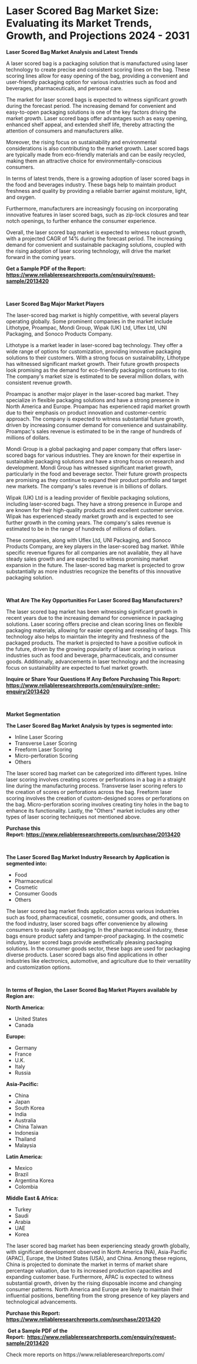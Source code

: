 <p><h1>Laser Scored Bag Market Size: Evaluating its Market Trends, Growth, and Projections 2024 - 2031</h1></p><p><strong>Laser Scored Bag Market Analysis and Latest Trends</strong></p>
<p><p>A laser scored bag is a packaging solution that is manufactured using laser technology to create precise and consistent scoring lines on the bag. These scoring lines allow for easy opening of the bag, providing a convenient and user-friendly packaging option for various industries such as food and beverages, pharmaceuticals, and personal care.</p><p>The market for laser scored bags is expected to witness significant growth during the forecast period. The increasing demand for convenient and easy-to-open packaging solutions is one of the key factors driving the market growth. Laser scored bags offer advantages such as easy opening, enhanced shelf appeal, and extended shelf life, thereby attracting the attention of consumers and manufacturers alike.</p><p>Moreover, the rising focus on sustainability and environmental considerations is also contributing to the market growth. Laser scored bags are typically made from eco-friendly materials and can be easily recycled, making them an attractive choice for environmentally-conscious consumers.</p><p>In terms of latest trends, there is a growing adoption of laser scored bags in the food and beverages industry. These bags help to maintain product freshness and quality by providing a reliable barrier against moisture, light, and oxygen.</p><p>Furthermore, manufacturers are increasingly focusing on incorporating innovative features in laser scored bags, such as zip-lock closures and tear notch openings, to further enhance the consumer experience.</p><p>Overall, the laser scored bag market is expected to witness robust growth, with a projected CAGR of 14% during the forecast period. The increasing demand for convenient and sustainable packaging solutions, coupled with the rising adoption of laser scoring technology, will drive the market forward in the coming years.</p></p>
<p><strong>Get a Sample PDF of the Report:&nbsp; <a href="https://www.reliableresearchreports.com/enquiry/request-sample/2013420">https://www.reliableresearchreports.com/enquiry/request-sample/2013420</a></strong></p>
<p>&nbsp;</p>
<p><strong>Laser Scored Bag Major Market Players</strong></p>
<p><p>The laser-scored bag market is highly competitive, with several players operating globally. Some prominent companies in the market include Lithotype, Proampac, Mondi Group, Wipak (UK) Ltd, Uflex Ltd, UNI Packaging, and Sonoco Products Company.</p><p>Lithotype is a market leader in laser-scored bag technology. They offer a wide range of options for customization, providing innovative packaging solutions to their customers. With a strong focus on sustainability, Lithotype has witnessed significant market growth. Their future growth prospects look promising as the demand for eco-friendly packaging continues to rise. The company's market size is estimated to be several million dollars, with consistent revenue growth.</p><p>Proampac is another major player in the laser-scored bag market. They specialize in flexible packaging solutions and have a strong presence in North America and Europe. Proampac has experienced rapid market growth due to their emphasis on product innovation and customer-centric approach. The company is expected to witness substantial future growth, driven by increasing consumer demand for convenience and sustainability. Proampac's sales revenue is estimated to be in the range of hundreds of millions of dollars.</p><p>Mondi Group is a global packaging and paper company that offers laser-scored bags for various industries. They are known for their expertise in sustainable packaging solutions and have a strong focus on research and development. Mondi Group has witnessed significant market growth, particularly in the food and beverage sector. Their future growth prospects are promising as they continue to expand their product portfolio and target new markets. The company's sales revenue is in billions of dollars.</p><p>Wipak (UK) Ltd is a leading provider of flexible packaging solutions, including laser-scored bags. They have a strong presence in Europe and are known for their high-quality products and excellent customer service. Wipak has experienced steady market growth and is expected to see further growth in the coming years. The company's sales revenue is estimated to be in the range of hundreds of millions of dollars.</p><p>These companies, along with Uflex Ltd, UNI Packaging, and Sonoco Products Company, are key players in the laser-scored bag market. While specific revenue figures for all companies are not available, they all have steady sales growth and are expected to witness promising market expansion in the future. The laser-scored bag market is projected to grow substantially as more industries recognize the benefits of this innovative packaging solution.</p></p>
<p>&nbsp;</p>
<p><strong>What Are The Key Opportunities For Laser Scored Bag Manufacturers?</strong></p>
<p><p>The laser scored bag market has been witnessing significant growth in recent years due to the increasing demand for convenience in packaging solutions. Laser scoring offers precise and clean scoring lines on flexible packaging materials, allowing for easier opening and resealing of bags. This technology also helps to maintain the integrity and freshness of the packaged products. The market is projected to have a positive outlook in the future, driven by the growing popularity of laser scoring in various industries such as food and beverage, pharmaceuticals, and consumer goods. Additionally, advancements in laser technology and the increasing focus on sustainability are expected to fuel market growth.</p></p>
<p><strong>Inquire or Share Your Questions If Any Before Purchasing This Report: <a href="https://www.reliableresearchreports.com/enquiry/pre-order-enquiry/2013420">https://www.reliableresearchreports.com/enquiry/pre-order-enquiry/2013420</a></strong></p>
<p>&nbsp;</p>
<p><strong>Market Segmentation</strong></p>
<p><strong>The Laser Scored Bag Market Analysis by types is segmented into:</strong></p>
<p><ul><li>Inline Laser Scoring</li><li>Transverse Laser Scoring</li><li>Freeform Laser Scoring</li><li>Micro-perforation Scoring</li><li>Others</li></ul></p>
<p><p>The laser scored bag market can be categorized into different types. Inline laser scoring involves creating scores or perforations in a bag in a straight line during the manufacturing process. Transverse laser scoring refers to the creation of scores or perforations across the bag. Freeform laser scoring involves the creation of custom-designed scores or perforations on the bag. Micro-perforation scoring involves creating tiny holes in the bag to enhance its functionality. Lastly, the "Others" market includes any other types of laser scoring techniques not mentioned above.</p></p>
<p><strong>Purchase this Report:&nbsp;<a href="https://www.reliableresearchreports.com/purchase/2013420">https://www.reliableresearchreports.com/purchase/2013420</a></strong></p>
<p>&nbsp;</p>
<p><strong>The Laser Scored Bag Market Industry Research by Application is segmented into:</strong></p>
<p><ul><li>Food</li><li>Pharmaceutical</li><li>Cosmetic</li><li>Consumer Goods</li><li>Others</li></ul></p>
<p><p>The laser scored bag market finds application across various industries such as food, pharmaceutical, cosmetic, consumer goods, and others. In the food industry, laser scored bags offer convenience by allowing consumers to easily open packaging. In the pharmaceutical industry, these bags ensure product safety and tamper-proof packaging. In the cosmetic industry, laser scored bags provide aesthetically pleasing packaging solutions. In the consumer goods sector, these bags are used for packaging diverse products. Laser scored bags also find applications in other industries like electronics, automotive, and agriculture due to their versatility and customization options.</p></p>
<p>&nbsp;</p>
<p><strong>In terms of Region, the Laser Scored Bag Market Players available by Region are:</strong></p>
<p>
    <p> <strong> North America: </strong>
        <ul>
            <li>United States</li>
            <li>Canada</li>
        </ul>
        </p> 
    <p> <strong> Europe: </strong>
        <ul>
            <li>Germany</li>
            <li>France</li>
            <li>U.K.</li>
            <li>Italy</li>
            <li>Russia</li>
        </ul>
        </p> 
    <p> <strong> Asia-Pacific: </strong>
        <ul>
            <li>China</li>
            <li>Japan</li>
            <li>South Korea</li>
            <li>India</li>
            <li>Australia</li>
            <li>China Taiwan</li>
            <li>Indonesia</li>
            <li>Thailand</li>
            <li>Malaysia</li>
        </ul>
        </p> 
    <p> <strong> Latin America: </strong>
        <ul>
            <li>Mexico</li>
            <li>Brazil</li>
            <li>Argentina Korea</li>
            <li>Colombia</li>
        </ul>
        </p> 
    <p> <strong> Middle East & Africa: </strong>
        <ul>
            <li>Turkey</li>
            <li>Saudi</li>
            <li>Arabia</li>
            <li>UAE</li>
            <li>Korea</li>
        </ul>
    </p>
    </p>
<p><p>The laser scored bag market has been experiencing steady growth globally, with significant development observed in North America (NA), Asia-Pacific (APAC), Europe, the United States (USA), and China. Among these regions, China is projected to dominate the market in terms of market share percentage valuation, due to its increased production capacities and expanding customer base. Furthermore, APAC is expected to witness substantial growth, driven by the rising disposable income and changing consumer patterns. North America and Europe are likely to maintain their influential positions, benefiting from the strong presence of key players and technological advancements.</p></p>
<p><strong>Purchase this Report: <a href="https://www.reliableresearchreports.com/purchase/2013420">https://www.reliableresearchreports.com/purchase/2013420</a></strong></p>
<p>&nbsp;<strong>Get a Sample PDF of the Report:&nbsp;&nbsp;<a href="https://www.reliableresearchreports.com/enquiry/request-sample/2013420">https://www.reliableresearchreports.com/enquiry/request-sample/2013420</a></strong></p>
<p><strong></strong></p>
<p>Check more reports on https://www.reliableresearchreports.com/</p>
